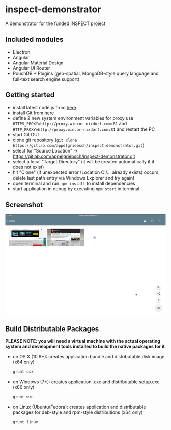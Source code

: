 # inspect-demonstrator
A demonstrator for the funded INSPECT project

## Included modules
* Electron
* Angular
* Angular Material Design
* Angular UI Router
* PouchDB + Plugins (geo-spatial, MongoDB-style query language and full-text search engine support)

## Getting started
* install latest node.js from [here](http://www.nodejs.org)
* install Git from [here](https://git-scm.com/)
* define 2 new system environment variables for proxy use ```HTTPS_PROXY=http://proxy.wincor-nixdorf.com:81``` and ```HTTP_PROXY=http://proxy.wincor-nixdorf.com:81``` and restart the PC
* start Git GUI
*   clone git repository (```git clone https://gitlab.com/appelgriebsch/inspect-demonstrator.git```)
*   select for "Source Location" -> https://gitlab.com/appelgriebsch/inspect-demonstrator.git
*   select a local "Target Directory" (it will be created automatically if it does not exist)
*   hit "Clone" (if unexpected error (Location C:/... already exists) occurs, delete last path entry via Windows Explorer and try again)
* open terminal and run ```npm install``` to install dependencies
* start application in debug by executing ```npm start``` in terminal

## Screenshot

![screenshot](screenshot.png)

## Build Distributable Packages

**PLEASE NOTE: you will need a virtual machine with the actual operating system and development tools installed to build the native packages for it**

* on OS X (10.9+): creates application bundle and distributable disk image (x64 only)

  ```bash
  grunt osx
  ```
* on Windows (7+): creates application .exe and distributable setup.exe (x86 only)

  ```bash
  grunt win
  ```
* on Linux (Ubuntu/Fedora): creates application and distributable packages for deb-style and rpm-style distributions (x64 only)

  ```bash
  grunt linux
  ```
